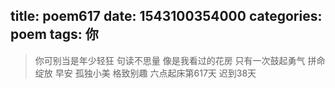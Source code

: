 title: poem617
date: 1543100354000
categories: poem
tags: 你
---
> 你可别当是年少轻狂
句读不思量
像是我看过的花房
只有一次鼓起勇气
拼命绽放
早安
孤独小美
格致别趣
六点起床第617天 迟到38天